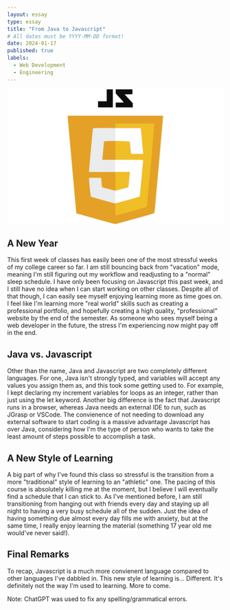 ```yaml
---
layout: essay
type: essay
title: "From Java to Javascript"
# All dates must be YYYY-MM-DD format!
date: 2024-01-17
published: true
labels:
  - Web Development
  - Engineering
---
```


<img width="800px" class="rounded float-start pe-4" src="../img/JavaScript-Logo-2048x1280.png">

## A New Year 

This first week of classes has easily been one of the most stressful weeks of my college career so far. I am still bouncing back from "vacation" mode, meaning I'm still figuring out my workflow and readjusting to a "normal" sleep schedule. I have only been focusing on Javascript this past week, and I still have no idea when I can start working on other classes. Despite all of that though, I can easily see myself enjoying learning more as time goes on. I feel like I'm learning more "real world" skills such as creating a professional portfolio, and hopefully creating a high quality, "professional" website by the end of the semester. As someone who sees myself being a web developer in the future, the stress I'm experiencing now might pay off in the end.

## Java vs. Javascript

Other than the name, Java and Javascript are two completely different languages. For one, Java isn't strongly typed, and variables will accept any values you assign them as, and this took some getting used to. For example, I kept declaring my increment variables for loops as an integer, rather than just using the let keyword. Another big difference is the fact that Javascript runs in a browser, whereas Java needs an external IDE to run, such as JGrasp or VSCode. The convienence of not needing to download any external software to start coding is a massive advantage Javascript has over Java, considering how I'm the type of person who wants to take the least amount of steps possible to accomplish a task.

## A New Style of Learning

A big part of why I've found this class so stressful is the transition from a more "traditional" style of learning to an "athletic" one. The pacing of this course is absolutely killing me at the moment, but I believe I will eventually find a schedule that I can stick to. As I've mentioned before, I am still transitioning from hanging out with friends every day and staying up all night to having a very busy schedule all of the sudden. Just the idea of having something due almost every day fills me with anxiety, but at the same time, I really enjoy learning the material (something 17 year old me would've never said!).

## Final Remarks
To recap, Javascript is a much more convienent language compared to other languages I've dabbled in. This new style of learning is... Different. It's definitely not the way I'm used to learning. More to come.

Note: ChatGPT was used to fix any spelling/grammatical errors.
